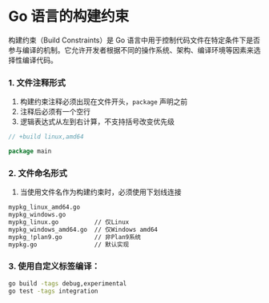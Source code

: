 # Go 语言的构建约束



构建约束（Build Constraints）是 Go 语言中用于控制代码文件在特定条件下是否参与编译的机制。它允许开发者根据不同的操作系统、架构、编译环境等因素来选择性编译代码。



### 1. 文件注释形式

1. 构建约束注释必须出现在文件开头，`package` 声明之前
2. 注释后必须有一个空行
3. 逻辑表达式从左到右计算，不支持括号改变优先级

```go
// +build linux,amd64

package main
```



### 2. 文件命名形式

1. 当使用文件名作为构建约束时，必须使用下划线连接

```bash
mypkg_linux_amd64.go
mypkg_windows.go
mypkg_linux.go        	// 仅Linux
mypkg_windows_amd64.go 	// 仅Windows amd64
mypkg_!plan9.go       	// 非Plan9系统
mypkg.go          		// 默认实现
```



### 3. 使用自定义标签编译：

```bash
go build -tags debug,experimental
go test -tags integration
```

